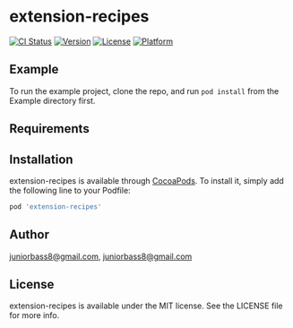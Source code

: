 # extension-recipes

[![CI Status](https://img.shields.io/travis/juniorbass8@gmail.com/extension-recipes.svg?style=flat)](https://travis-ci.org/juniorbass8@gmail.com/extension-recipes)
[![Version](https://img.shields.io/cocoapods/v/extension-recipes.svg?style=flat)](https://cocoapods.org/pods/extension-recipes)
[![License](https://img.shields.io/cocoapods/l/extension-recipes.svg?style=flat)](https://cocoapods.org/pods/extension-recipes)
[![Platform](https://img.shields.io/cocoapods/p/extension-recipes.svg?style=flat)](https://cocoapods.org/pods/extension-recipes)

## Example

To run the example project, clone the repo, and run `pod install` from the Example directory first.

## Requirements

## Installation

extension-recipes is available through [CocoaPods](https://cocoapods.org). To install
it, simply add the following line to your Podfile:

```ruby
pod 'extension-recipes'
```

## Author

juniorbass8@gmail.com, juniorbass8@gmail.com

## License

extension-recipes is available under the MIT license. See the LICENSE file for more info.
